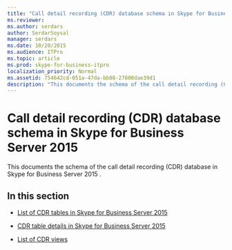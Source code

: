 ```yaml
---
title: "Call detail recording (CDR) database schema in Skype for Business Server 2015"
ms.reviewer: 
ms.author: serdars
author: SerdarSoysal
manager: serdars
ms.date: 10/20/2015
ms.audience: ITPro
ms.topic: article
ms.prod: skype-for-business-itpro
localization_priority: Normal
ms.assetid: 754642cd-051a-47da-bb08-27800dae39d1
description: "This documents the schema of the call detail recording (CDR) database in Skype for Business Server 2015 ."
---
```


# Call detail recording (CDR) database schema in Skype for Business Server 2015
 
This documents the schema of the call detail recording (CDR) database in Skype for Business Server 2015 .
  
## In this section

- [List of CDR tables in Skype for Business Server 2015](list-of-cdr-tables.md)
    
- [CDR table details in Skype for Business Server 2015](cdr-table-details.md)
    
- [List of CDR views](list-of-cdr-views.md)
    

